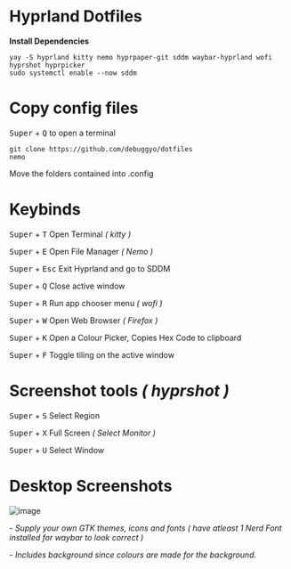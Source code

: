 # Hyprland Dotfiles

**Install Dependencies**

```
yay -S hyprland kitty nemo hyprpaper-git sddm waybar-hyprland wofi hyprshot hyprpicker
sudo systemctl enable --now sddm
```

# Copy config files

<kbd>Super</kbd> + <kbd>Q</kbd> to open a terminal
```
git clone https://github.com/debuggyo/dotfiles
nemo
```
Move the folders contained into .config

# Keybinds

<kbd>Super</kbd> + <kbd>T</kbd>				Open Terminal *( kitty )*                             
                      
<kbd>Super</kbd> + <kbd>E</kbd>       Open File Manager *( Nemo )*                          
                      
<kbd>Super</kbd> + <kbd>Esc</kbd>     Exit Hyprland and go to SDDM                          
                    
<kbd>Super</kbd> + <kbd>Q</kbd>       Close active window                                    
                    
<kbd>Super</kbd> + <kbd>R</kbd>       Run app chooser menu *( wofi )*                       
                    
<kbd>Super</kbd> + <kbd>W</kbd>       Open Web Browser *( Firefox )*                        

<kbd>Super</kbd> + <kbd>K</kbd>       Open a Colour Picker, Copies Hex Code to clipboard    

<kbd>Super</kbd> + <kbd>F</kbd>       Toggle tiling on the active window

# Screenshot tools *( hyprshot )*

<kbd>Super</kbd> + <kbd>S</kbd>       Select Region

<kbd>Super</kbd> + <kbd>X</kbd>       Full Screen *( Select Monitor )*

<kbd>Super</kbd> + <kbd>U</kbd>       Select Window

# Desktop Screenshots
![image](https://user-images.githubusercontent.com/96699361/218343617-91b59916-a4f9-4635-b9ab-360a80ac4234.png)


*- Supply your own GTK themes, icons and fonts ( have atleast 1 Nerd Font installed for waybar to look correct )*

*- Includes background since colours are made for the background.*
